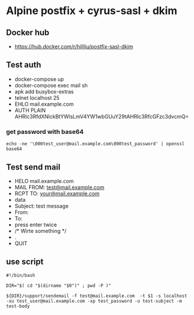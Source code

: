 Alpine postfix + cyrus-sasl + dkim
======

## Docker hub
  * https://hub.docker.com/r/hillliu/postfix-sasl-dkim

## Test auth
  * docker-compose up
  * docker-compose exec mail sh 
  * apk add busybox-extras
  * telnet localhost 25
  * EHLO mail.example.com
  * AUTH PLAIN AHRlc3RfdXNlckBtYWlsLmV4YW1wbGUuY29tAHRlc3RfcGFzc3dvcmQ=

### get password with base64
```
echo -ne '\000test_user@mail.example.com\000test_password' | openssl base64
```

## Test send mail
  * HELO mail.example.com
  * MAIL FROM: test@mail.example.com
  * RCPT TO: your@mail.example.com
  * data
  * Subject: test message
  * From:
  * To:
  * press enter twice
  * /* Wirte something */
  * .
  * QUIT

## use script
```
#!/bin/bash

DIR="$( cd "$(dirname "$0")" ; pwd -P )"

${DIR}/support/sendemail -f test@mail.example.com  -t $1 -s localhost -xu test_user@mail.example.com -xp test_password -u test-subject -m test-body
```
